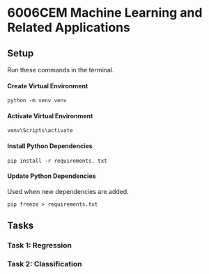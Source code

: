 # 6006CEM Machine Learning and Related Applications
## Setup
Run these commands in the terminal.
#### Create Virtual Environment
```
python -m venv venv
```
#### Activate Virtual Environment
```
venv\Scripts\activate
```
#### Install Python Dependencies
```
pip install -r requirements. txt
```
#### Update Python Dependencies
Used when new dependencies are added.
```
pip freeze > requirements.txt
```

## Tasks
### Task 1: Regression
### Task 2: Classification
